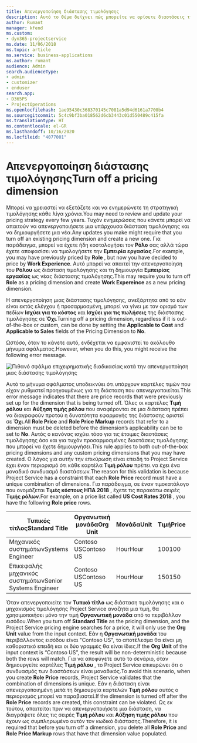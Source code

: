 ```yaml
---
title: Απενεργοποίηση διάστασης τιμολόγησης
description: Αυτό το θέμα δείχνει πώς μπορείτε να ορίσετε διαστάσεις τιμολόγησης στη λύση Project Service.
author: Rumant
manager: kfend
ms.custom:
- dyn365-projectservice
ms.date: 11/06/2018
ms.topic: article
ms.service: business-applications
ms.author: rumant
audience: Admin
search.audienceType:
- admin
- customizer
- enduser
search.app:
- D365PS
- ProjectOperations
ms.openlocfilehash: 1ae95430c368370145c7081a5d94d6161a7700b4
ms.sourcegitcommit: 5c4c9bf3ba018562d6cb3443c01d550489c415fa
ms.translationtype: HT
ms.contentlocale: el-GR
ms.lasthandoff: 10/16/2020
ms.locfileid: "4077001"
---
```

# <a name="turn-off-a-pricing-dimension"></a><span data-ttu-id="bf0cd-103">Απενεργοποίηση διάστασης τιμολόγησης</span><span class="sxs-lookup"><span data-stu-id="bf0cd-103">Turn off a pricing dimension</span></span>

<span data-ttu-id="bf0cd-104">Μπορεί να χρειαστεί να εξετάζετε και να ενημερώνετε τη στρατηγική τιμολόγησης κάθε λίγα χρόνια.</span><span class="sxs-lookup"><span data-stu-id="bf0cd-104">You may need to review and update your pricing strategy every few years.</span></span> <span data-ttu-id="bf0cd-105">Τυχόν ενημερώσεις που κάνετε μπορεί να απαιτούν να απενεργοποιήσετε μια υπάρχουσα διάσταση τιμολόγησης και να δημιουργήσετε μια νέα.</span><span class="sxs-lookup"><span data-stu-id="bf0cd-105">Any updates you make might require that you turn off an existing pricing dimension and create a new one.</span></span> <span data-ttu-id="bf0cd-106">Για παράδειγμα, μπορεί να έχετε ήδη κοστολογήσει τον **Ρόλο** σας αλλά τώρα έχετε αποφασίσει να τιμολογήσετε την **Εμπειρία εργασίας**.</span><span class="sxs-lookup"><span data-stu-id="bf0cd-106">For example, you may have previously priced by **Role** , but now you have decided to price by **Work Experience**.</span></span> <span data-ttu-id="bf0cd-107">Αυτό μπορεί να απαιτεί την απενεργοποίηση του **Ρόλου** ως διάσταση τιμολόγησης και τη δημιουργία **Εμπειρίας εργασίας** ως νέας διάστασης τιμολόγησης.</span><span class="sxs-lookup"><span data-stu-id="bf0cd-107">This may require you to turn off **Role** as a pricing dimension and create **Work Expereince** as a new pricing dimension.</span></span> 

<span data-ttu-id="bf0cd-108">Η απενεργοποίηση μιας διάστασης τιμολόγησης, ανεξάρτητα από το εάν είναι εκτός ελέγχου ή προσαρμοσμένη, μπορεί να γίνει με τον ορισμό των πεδίων **Ισχύει για το κόστος** και **Ισχύει για τις πωλήσεις** της διάστασης τιμολόγησης σε **Όχι**.</span><span class="sxs-lookup"><span data-stu-id="bf0cd-108">Turning off a pricing dimension, regardless if it is out-of-the-box or custom, can be done by setting the **Applicable to Cost** and **Applicable to Sales** fields of the Pricing Dimension to **No**.</span></span>

<span data-ttu-id="bf0cd-109">Ωστόσο, όταν το κάνετε αυτό, ενδέχεται να εμφανιστεί το ακόλουθο μήνυμα σφάλματος.</span><span class="sxs-lookup"><span data-stu-id="bf0cd-109">However, when you do this, you might receive the following error message.</span></span>

![Πιθανό σφάλμα επιχειρηματικής διαδικασίας κατά την απενεργοποίηση μιας διάστασης τιμολόγησης](media/Business-Process-Error.png)


<span data-ttu-id="bf0cd-111">Αυτό το μήνυμα σφάλματος υποδεικνύει ότι υπάρχουν καρτέλες τιμών που είχαν ρυθμιστεί προηγουμένως για τη διάσταση που απενεργοποιείται.</span><span class="sxs-lookup"><span data-stu-id="bf0cd-111">This error message indicates that there are price records that were previously set up for the dimension that is being turned off.</span></span> <span data-ttu-id="bf0cd-112">Όλες οι καρτέλες **Τιμή ρόλου** και **Αύξηση τιμής ρόλου** που αναφέρονται σε μια διάσταση πρέπει να διαγραφούν προτού η δυνατότητα εφαρμογής της διάστασης οριστεί σε **Όχι**.</span><span class="sxs-lookup"><span data-stu-id="bf0cd-112">All **Role Price** and **Role Price Markup** records that refer to a dimension must be deleted before the dimension’s applicability can be to set to **No**.</span></span> <span data-ttu-id="bf0cd-113">Αυτός ο κανόνας ισχύει τόσο για τις έτοιμες διαστάσεις τιμολόγησης όσο και για τυχόν προσαρμοσμένες διαστάσεις τιμολόγησης που μπορεί να έχετε δημιουργήσει.</span><span class="sxs-lookup"><span data-stu-id="bf0cd-113">This rule applies to both out-of-the-box pricing dimensions and any custom pricing dimensions that you may have created.</span></span> <span data-ttu-id="bf0cd-114">Ο λόγος για αυτήν την επικύρωση είναι επειδή το Project Service έχει έναν περιορισμό ότι κάθε καρτέλα **Τιμή ρόλου** πρέπει να έχει ένα μοναδικό συνδυασμό διαστάσεων.</span><span class="sxs-lookup"><span data-stu-id="bf0cd-114">The reason for this validation is because Project Service has a constraint that each **Role Price** record must have a unique combination of dimensions.</span></span> <span data-ttu-id="bf0cd-115">Για παράδειγμα, σε έναν τιμοκατάλογο που ονομάζεται **Τιμές κόστους ΗΠΑ 2018** , έχετε τις παρακάτω σειρές **Τιμής ρόλων**.</span><span class="sxs-lookup"><span data-stu-id="bf0cd-115">For example, on a price list called **US Cost Rates 2018** , you have the following **Role price** rows.</span></span> 

| <span data-ttu-id="bf0cd-116">Τυπικός τίτλος</span><span class="sxs-lookup"><span data-stu-id="bf0cd-116">Standard Title</span></span>         | <span data-ttu-id="bf0cd-117">Οργανωτική μονάδα</span><span class="sxs-lookup"><span data-stu-id="bf0cd-117">Org Unit</span></span>    |<span data-ttu-id="bf0cd-118">Μονάδα</span><span class="sxs-lookup"><span data-stu-id="bf0cd-118">Unit</span></span>   |<span data-ttu-id="bf0cd-119">Τιμή</span><span class="sxs-lookup"><span data-stu-id="bf0cd-119">Price</span></span>  |<span data-ttu-id="bf0cd-120">Νομισματική μονάδα</span><span class="sxs-lookup"><span data-stu-id="bf0cd-120">Currency</span></span>  |
| -----------------------|-------------|-------|-------|----------|
| <span data-ttu-id="bf0cd-121">Μηχανικός συστημάτων</span><span class="sxs-lookup"><span data-stu-id="bf0cd-121">Systems Engineer</span></span>|<span data-ttu-id="bf0cd-122">Contoso US</span><span class="sxs-lookup"><span data-stu-id="bf0cd-122">Contoso US</span></span>|<span data-ttu-id="bf0cd-123">Hour</span><span class="sxs-lookup"><span data-stu-id="bf0cd-123">Hour</span></span>| <span data-ttu-id="bf0cd-124">100</span><span class="sxs-lookup"><span data-stu-id="bf0cd-124">100</span></span>|<span data-ttu-id="bf0cd-125">USD</span><span class="sxs-lookup"><span data-stu-id="bf0cd-125">USD</span></span>|
| <span data-ttu-id="bf0cd-126">Επικεφαλής μηχανικός συστημάτων</span><span class="sxs-lookup"><span data-stu-id="bf0cd-126">Senior Systems Engineer</span></span>|<span data-ttu-id="bf0cd-127">Contoso US</span><span class="sxs-lookup"><span data-stu-id="bf0cd-127">Contoso US</span></span>|<span data-ttu-id="bf0cd-128">Hour</span><span class="sxs-lookup"><span data-stu-id="bf0cd-128">Hour</span></span>| <span data-ttu-id="bf0cd-129">150</span><span class="sxs-lookup"><span data-stu-id="bf0cd-129">150</span></span>| <span data-ttu-id="bf0cd-130">USD</span><span class="sxs-lookup"><span data-stu-id="bf0cd-130">USD</span></span>|


<span data-ttu-id="bf0cd-131">Όταν απενεργοποιείτε τον **Τυπικό τίτλο** ως διάσταση τιμολόγησης και ο μηχανισμός τιμολόγησης Project Service αναζητά μια τιμή, θα χρησιμοποιήσει μόνο την τιμή **Οργανωτική μονάδα** από το περιβάλλον εισόδου.</span><span class="sxs-lookup"><span data-stu-id="bf0cd-131">When you turn off **Standard Title** as the pricing dimension, and the Project Service pricing engine searches for a price, it will only use the **Org Unit** value from the input context.</span></span> <span data-ttu-id="bf0cd-132">Εάν η **Οργανωτική μονάδα** του περιβάλλοντος εισόδου είναι "Contoso US", το αποτέλεσμα θα είναι μη καθοριστικό επειδή και οι δύο γραμμές θα είναι ίδιες.</span><span class="sxs-lookup"><span data-stu-id="bf0cd-132">If the **Org Unit** of the input context is “Contoso US”, the result will be non-deterministic because both the rows will match.</span></span> <span data-ttu-id="bf0cd-133">Για να αποφύγετε αυτό το σενάριο, όταν δημιουργείτε καρτέλες **Τιμή ρόλου** , το Project Service επικυρώνει ότι ο συνδυασμός των διαστάσεων είναι μοναδικός.</span><span class="sxs-lookup"><span data-stu-id="bf0cd-133">To avoid this scenario, when you create **Role Price** records, Project Service validates that the combination of dimensions is unique.</span></span> <span data-ttu-id="bf0cd-134">Εάν η διάσταση είναι απενεργοποιημένη μετά τη δημιουργία καρτελών **Τιμή ρόλου** αυτός ο περιορισμός μπορεί να παραβιαστεί.</span><span class="sxs-lookup"><span data-stu-id="bf0cd-134">If the dimension is turned off after the **Role Price** records are created, this constraint can be violated.</span></span> <span data-ttu-id="bf0cd-135">Ως εκ τούτου, απαιτείται πριν να απενεργοποιήσετε μια διάσταση, να διαγράψετε όλες τις σειρές **Τιμή ρόλου** και **Αύξηση τιμής ρόλου** που έχουν ως συμπληρωμένο αυτόν τον κωδικό διάστασης.</span><span class="sxs-lookup"><span data-stu-id="bf0cd-135">Therefore, it is required that before you turn off a dimension, you delete all **Role Price** and **Role Price Markup** rows that have that dimension value populated.</span></span>

